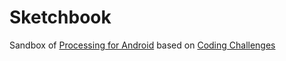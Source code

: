 # Sketchbook

Sandbox of [Processing for Android](https://android.processing.org/) based on [Coding Challenges](https://www.youtube.com/playlist?list=PLRqwX-V7Uu6ZiZxtDDRCi6uhfTH4FilpH)
